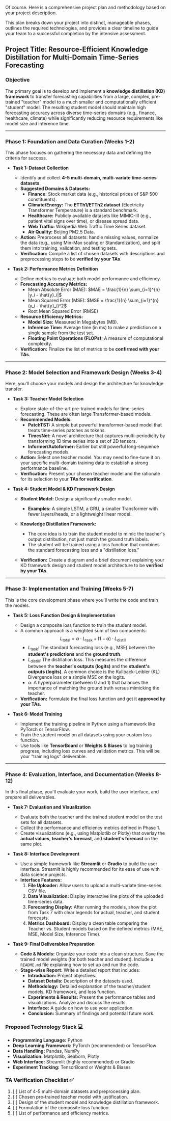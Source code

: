 Of course. Here is a comprehensive project plan and methodology based on your project description.

This plan breaks down your project into distinct, manageable phases, outlines the required technologies, and provides a clear timeline to guide your team to a successful completion by the intensive assessment.

## Project Title: Resource-Efficient Knowledge Distillation for Multi-Domain Time-Series Forecasting

### **Objective**
The primary goal is to develop and implement a **knowledge distillation (KD) framework** to transfer forecasting capabilities from a large, complex, pre-trained "teacher" model to a much smaller and computationally efficient "student" model. The resulting student model should maintain high forecasting accuracy across diverse time-series domains (e.g., finance, healthcare, climate) while significantly reducing resource requirements like model size and inference time.

---

### **Phase 1: Foundation and Data Curation (Weeks 1-2)**

This phase focuses on gathering the necessary data and defining the criteria for success.

* **Task 1: Dataset Collection**
    * Identify and collect **4-5 multi-domain, multi-variate time-series datasets**.
    * **Suggested Domains & Datasets:**
        * **Finance:** Stock market data (e.g., historical prices of S&P 500 constituents).
        * **Climate/Energy:** The **ETTh1/ETTh2 dataset** (Electricity Transformer Temperature) is a standard benchmark.
        * **Healthcare:** Publicly available datasets like MIMIC-III (e.g., patient vital signs over time), or disease spread data.
        * **Web Traffic:** Wikipedia Web Traffic Time Series dataset.
        * **Air Quality:** Beijing PM2.5 Data.
    * **Action:** Preprocess all datasets: handle missing values, normalize the data (e.g., using Min-Max scaling or Standardization), and split them into training, validation, and testing sets.
    * **Verification:** Compile a list of chosen datasets with descriptions and preprocessing steps to be **verified by your TAs**.

* **Task 2: Performance Metrics Definition**
    * Define metrics to evaluate both model performance and efficiency.
    * **Forecasting Accuracy Metrics:**
        * Mean Absolute Error (MAE): $MAE = \frac{1}{n} \sum_{i=1}^{n} |y_i - \hat{y}_i|$
        * Mean Squared Error (MSE): $MSE = \frac{1}{n} \sum_{i=1}^{n} (y_i - \hat{y}_i)^2$
        * Root Mean Squared Error (RMSE)
    * **Resource Efficiency Metrics:**
        * **Model Size:** Measured in Megabytes (MB).
        * **Inference Time:** Average time (in ms) to make a prediction on a single sample from the test set.
        * **Floating Point Operations (FLOPs):** A measure of computational complexity.
    * **Verification:** Finalize the list of metrics to be **confirmed with your TAs**.

---

### **Phase 2: Model Selection and Framework Design (Weeks 3-4)**

Here, you'll choose your models and design the architecture for knowledge transfer.

* **Task 3: Teacher Model Selection**
    * Explore state-of-the-art pre-trained models for time-series forecasting. These are often large Transformer-based models.
    * **Recommended Models:**
        * **PatchTST:** A simple but powerful transformer-based model that treats time-series patches as tokens.
        * **TimesNet:** A novel architecture that captures multi-periodicity by transforming 1D time series into a set of 2D tensors.
        * **Informer/Autoformer:** Earlier but still powerful long-sequence forecasting models.
    * **Action:** Select one teacher model. You may need to fine-tune it on your specific multi-domain training data to establish a strong performance baseline.
    * **Verification:** Present your chosen teacher model and the rationale for its selection to your **TAs for verification**.

* **Task 4: Student Model & KD Framework Design**
    * **Student Model:** Design a significantly smaller model.
        * **Examples:** A simple LSTM, a GRU, a smaller Transformer with fewer layers/heads, or a lightweight linear model.
    * **Knowledge Distillation Framework:**
        * The core idea is to train the student model to mimic the teacher's output distribution, not just match the ground truth labels.
        * The student will be trained using a loss function that combines the standard forecasting loss and a "distillation loss."
        
    * **Verification:** Create a diagram and a brief document explaining your KD framework design and student model architecture to be **verified by your TAs**.

---

### **Phase 3: Implementation and Training (Weeks 5-7)**

This is the core development phase where you'll write the code and train the models.

* **Task 5: Loss Function Design & Implementation**
    * Design a composite loss function to train the student model.
    * A common approach is a weighted sum of two components:
        $$L_{\text{total}} = \alpha \cdot L_{\text{task}} + (1 - \alpha) \cdot L_{\text{distill}}$$
        * $L_{\text{task}}$: The standard forecasting loss (e.g., MSE) between the **student's predictions** and the **ground truth**.
        * $L_{\text{distill}}$: The distillation loss. This measures the difference between the **teacher's outputs (logits)** and the **student's outputs (logits)**. A common choice is the Kullback-Leibler (KL) Divergence loss or a simple MSE on the logits.
        * $\alpha$: A hyperparameter (between 0 and 1) that balances the importance of matching the ground truth versus mimicking the teacher.
    * **Verification:** Formulate the final loss function and get it **approved by your TAs**.

* **Task 6: Model Training**
    * Implement the training pipeline in Python using a framework like PyTorch or TensorFlow.
    * Train the student model on all datasets using your custom loss function.
    * Use tools like **TensorBoard** or **Weights & Biases** to log training progress, including loss curves and validation metrics. This will be your "training logs" deliverable.

---

### **Phase 4: Evaluation, Interface, and Documentation (Weeks 8-12)**

In this final phase, you'll evaluate your work, build the user interface, and prepare all deliverables.

* **Task 7: Evaluation and Visualization**
    * Evaluate both the teacher and the trained student model on the test sets for all datasets.
    * Collect the performance and efficiency metrics defined in Phase 1.
    * Create visualizations (e.g., using Matplotlib or Plotly) that overlay the **actual values**, **teacher's forecast**, and **student's forecast** on the same plot.

* **Task 8: Interface Development**
    * Use a simple framework like **Streamlit** or **Gradio** to build the user interface. Streamlit is highly recommended for its ease of use with data science projects.
    * **Interface Features:**
        1.  **File Uploader:** Allow users to upload a multi-variate time-series CSV file.
        2.  **Data Visualization:** Display interactive line plots of the uploaded time-series data.
        3.  **Forecasting Display:** After running the models, show the plot from Task 7 with clear legends for actual, teacher, and student forecasts.
        4.  **Metrics Dashboard:** Display a clean table comparing the Teacher vs. Student models based on the defined metrics (MAE, MSE, Model Size, Inference Time).

* **Task 9: Final Deliverables Preparation**
    * **Code & Models:** Organize your code into a clean structure. Save the trained model weights (for both teacher and student). Include a `README.md` file explaining how to set up and run the code.
    * **Stage-wise Report:** Write a detailed report that includes:
        * **Introduction:** Project objectives.
        * **Dataset Details:** Description of the datasets used.
        * **Methodology:** Detailed explanation of the teacher/student models, KD framework, and loss function.
        * **Experiments & Results:** Present the performance tables and visualizations. Analyze and discuss the results.
        * **Interface:** A guide on how to use your application.
        * **Conclusion:** Summary of findings and potential future work.

### **Proposed Technology Stack** 💻

* **Programming Language:** Python
* **Deep Learning Framework:** PyTorch (recommended) or TensorFlow
* **Data Handling:** Pandas, NumPy
* **Visualization:** Matplotlib, Seaborn, Plotly
* **Web Interface:** Streamlit (highly recommended) or Gradio
* **Experiment Tracking:** TensorBoard or Weights & Biases

### **TA Verification Checklist** ✅

1.  [ ] List of 4-5 multi-domain datasets and preprocessing plan.
2.  [ ] Chosen pre-trained teacher model with justification.
3.  [ ] Design of the student model and knowledge distillation framework.
4.  [ ] Formulation of the composite loss function.
5.  [ ] List of performance and efficiency metrics.
